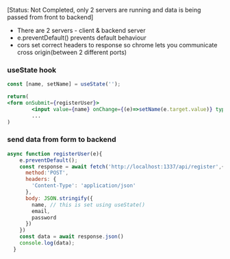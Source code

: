 [Status: Not Completed, only 2 servers are running and data is being passed from front to backend]

- There are 2 servers - client & backend server
- e.preventDefault() prevents default behaviour
- cors set correct headers to response so chrome lets you communicate cross origin(between 2 different ports)

### useState hook
```jsx
const [name, setName] = useState('');

return(
<form onSubmit={registerUser}> 
        <input value={name} onChange={(e)=>setName(e.target.value)} type="text" placeholder="name"/> <br/>
        ...
)       
```


### send data from form to backend
```javascript
async function registerUser(e){
    e.preventDefault();
    const response = await fetch('http://localhost:1337/api/register',{
      method:'POST',
      headers: {
        'Content-Type': 'application/json'
      },
      body: JSON.stringify({
        name, // this is set using useState()
        email,
        password
      })
    })
    const data = await response.json()
    console.log(data);
  }
  ```
    